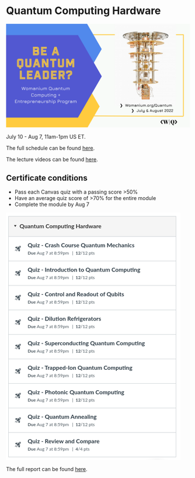 # Quantum Computing Hardware 

![header](Womanium.png)

July 10 - Aug 7, 11am-1pm US ET.

The full schedule can be found [here](Womanium%20Quantum%20-%20Program%20Schedule.pdf).

The lecture videos can be found [here](https://www.youtube.com/playlist?list=PL_wGNAk5B0pWJqVoMwVVeY1gAFctx3aWH).


## Certificate conditions
* Pass each Canvas quiz with a passing score >50%
* Have an average quiz score of >70% for the entire module
* Complete the module by Aug 7

![scores](score-card.png)

The full report can be found [here](Womanium_grades.pdf).
